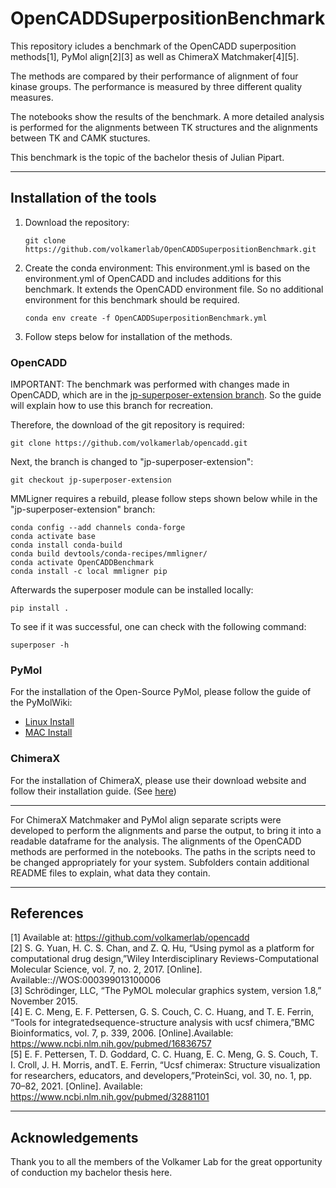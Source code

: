# OpenCADDSuperpositionBenchmark
This repository icludes a benchmark of the OpenCADD superposition methods[1], PyMol align[2][3] as well as ChimeraX Matchmaker[4][5].

The methods are compared by their performance of alignment of four kinase groups.
The performance is measured by three different quality measures.

The notebooks show the results of the benchmark.
A more detailed analysis is performed for the alignments between TK structures and the alignments between TK and CAMK stuctures. 

This benchmark is the topic of the bachelor thesis of Julian Pipart. 

___
## Installation of the tools

1. Download the repository:
    ```
    git clone https://github.com/volkamerlab/OpenCADDSuperpositionBenchmark.git
    ```

2. Create the conda environment:
This environment.yml is based on the environment.yml of OpenCADD and includes additions for this benchmark.
It extends the OpenCADD environment file. So no additional environment for this benchmark should be required.
    ```
    conda env create -f OpenCADDSuperpositionBenchmark.yml
    ```

3. Follow steps below for installation of the methods.

### OpenCADD
IMPORTANT: The benchmark was performed with changes made in OpenCADD, which are in the [jp-superposer-extension branch](https://github.com/volkamerlab/opencadd/tree/jp-superposer-extension). So the guide will explain how to use this branch for recreation.

Therefore, the download of the git repository is required:
```
git clone https://github.com/volkamerlab/opencadd.git
```
Next, the branch is changed to "jp-superposer-extension":
```
git checkout jp-superposer-extension
```
MMLigner requires a rebuild, please follow steps shown below while in the "jp-superposer-extension" branch:
```
conda config --add channels conda-forge 
conda activate base
conda install conda-build
conda build devtools/conda-recipes/mmligner/
conda activate OpenCADDBenchmark
conda install -c local mmligner pip
```
Afterwards the superposer module can be installed locally:
```
pip install . 
```
To see if it was successful, one can check with the following command:
```
superposer -h
```


### PyMol
For the installation of the Open-Source PyMol, please follow the guide of the PyMolWiki:
- [Linux Install](https://pymolwiki.org/index.php/Linux_Install)
- [MAC Install](https://pymolwiki.org/index.php/MAC_Install)

### ChimeraX
For the installation of ChimeraX, please use their download website and follow their installation guide. (See [here](https://www.cgl.ucsf.edu/chimerax/download.html))

___
For ChimeraX Matchmaker and PyMol align separate scripts were developed to perform the alignments and parse the output, to bring it into a readable dataframe for the analysis.
The alignments of the OpenCADD methods are performed in the notebooks.
The paths in the scripts need to be changed appropriately for your system.
Subfolders contain additional README files to explain, what data they contain. 
___
## References
[1] Available at: https://github.com/volkamerlab/opencadd \
[2] S. G. Yuan, H. C. S. Chan, and Z. Q. Hu, “Using pymol as a platform for computational drug design,”Wiley Interdisciplinary Reviews-Computational Molecular Science, vol. 7, no. 2, 2017. [Online]. Available:<Go to ISI>://WOS:000399013100006 \
[3] Schrödinger, LLC, “The PyMOL molecular graphics system, version 1.8,” November 2015. \
[4] E. C. Meng, E. F. Pettersen, G. S. Couch, C. C. Huang, and T. E. Ferrin, “Tools for integratedsequence-structure analysis with ucsf chimera,”BMC Bioinformatics, vol. 7, p. 339, 2006. [Online].Available:  https://www.ncbi.nlm.nih.gov/pubmed/16836757 \
[5]  E. F. Pettersen, T. D. Goddard, C. C. Huang, E. C. Meng, G. S. Couch, T. I. Croll, J. H. Morris, andT. E. Ferrin, “Ucsf chimerax:  Structure visualization for researchers, educators, and developers,”ProteinSci, vol. 30, no. 1, pp. 70–82, 2021. [Online]. Available:  https://www.ncbi.nlm.nih.gov/pubmed/32881101

___
## Acknowledgements
Thank you to all the members of the Volkamer Lab for the great opportunity of conduction my bachelor thesis here.
